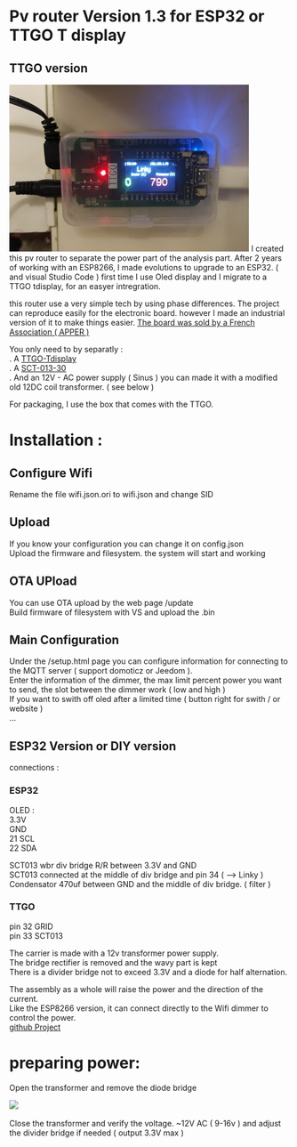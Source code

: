 # Pv router Version 1.3 for ESP32 or TTGO T display 

## TTGO version 
<img src="./img/routeur.jpg" align="up" height="300"  >
I created this pv router to separate the power part of the analysis part. 
After 2 years of working with an ESP8266, I made evolutions to upgrade to an ESP32. ( and visual Studio Code )
first time I use Oled display and I migrate to a TTGO tdisplay, for an easyer intregration. 

this router use a very simple tech by using phase differences.
The project can reproduce easily for the electronic board.
however I made an industrial version of it to make things easier.
<a href="https://www.helloasso.com/associations/apper/formulaires/4">The board was sold by a French Association ( APPER ) </a>

You only need to by separatly : <br>
 . A <a href="https://amzn.to/3hVCLpf">TTGO-Tdisplay</a><br>
 . A <a href="https://amzn.to/3CtCHqi">SCT-013-30</a><br>
 . And an 12V - AC power supply ( Sinus ) you can made it with a modified old 12DC coil transformer. ( see below )<br>

For packaging, I use the box that comes with the TTGO.


# Installation : 
## Configure Wifi 
Rename the file wifi.json.ori to wifi.json and change SID 
## Upload
If you know your configuration you can change it on config.json<br>
Upload the firmware and filesystem. the system will start and working

## OTA UPload 
You can use OTA upload by the web page /update <br>
Build firmware of filesystem with VS and upload the .bin

## Main Configuration 
Under the /setup.html page you can configure information for connecting to the MQTT server ( support domoticz or Jeedom ).<br>
Enter the information of the dimmer, the max limit percent power you want to send, the slot between the dimmer work ( low and high )<br>
If you want to swith off oled after a limited time ( button right for swith / or website )<br>
...<br>

## ESP32 Version or DIY version
connections : 
### ESP32  
OLED  : <br>
3.3V <br>
GND <br>
21 SCL<br>
22 SDA <br>

SCT013 wbr
div bridge R/R  between  3.3V and GND<br>
SCT013  connected at the middle of div bridge and pin 34 ( --> Linky )<br>
Condensator 470uf between GND and the middle of div bridge. ( filter )<br>


### TTGO 
pin 32 GRID <br>
pin 33 SCT013 <br>


The carrier is made with a 12v transformer power supply.<br>
The bridge rectifier is removed and the wavy part is kept<br>
There is a divider bridge not to exceed 3.3V and a diode for half alternation.<br>

The assembly as a whole will raise the power and the direction of the current.<br>
Like the ESP8266 version, it can connect directly to the Wifi dimmer to control the power.<br>
<a href="https://github.com/xlyric/PV-discharge-Dimmer-AC-Dimmer-KIT-Robotdyn">github Project</a><br>

# preparing power: 
Open the transformer and remove the diode bridge

<img src ="https://nsa40.casimages.com/img/2019/06/14/190614104905615784.jpg">

Close the transformer and verify the voltage. ~12V AC ( 9-16v ) and adjust the divider bridge if needed ( output 3.3V max )





